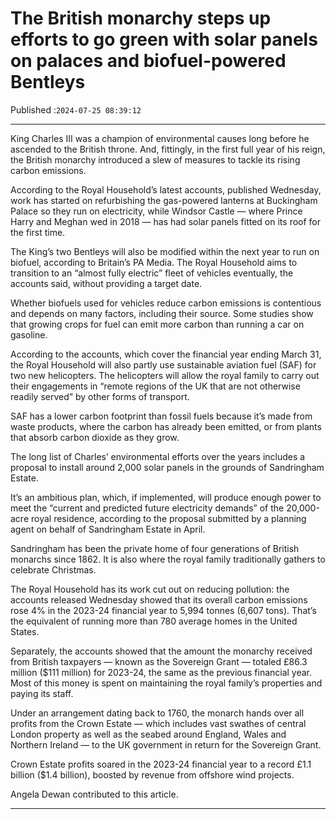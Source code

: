 # The British monarchy steps up efforts to go green with solar panels on palaces and biofuel-powered Bentleys

Published :`2024-07-25 08:39:12`

---

King Charles III was a champion of environmental causes long before he ascended to the British throne. And, fittingly, in the first full year of his reign, the British monarchy introduced a slew of measures to tackle its rising carbon emissions.

According to the Royal Household’s latest accounts, published Wednesday, work has started on refurbishing the gas-powered lanterns at Buckingham Palace so they run on electricity, while Windsor Castle — where Prince Harry and Meghan wed in 2018 — has had solar panels fitted on its roof for the first time.

The King’s two Bentleys will also be modified within the next year to run on biofuel, according to Britain’s PA Media. The Royal Household aims to transition to an “almost fully electric” fleet of vehicles eventually, the accounts said, without providing a target date.

Whether biofuels used for vehicles reduce carbon emissions is contentious and depends on many factors, including their source. Some studies show that growing crops for fuel can emit more carbon than running a car on gasoline.

According to the accounts, which cover the financial year ending March 31, the Royal Household will also partly use sustainable aviation fuel (SAF) for two new helicopters. The helicopters will allow the royal family to carry out their engagements in “remote regions of the UK that are not otherwise readily served” by other forms of transport.

SAF has a lower carbon footprint than fossil fuels because it’s made from waste products, where the carbon has already been emitted, or from plants that absorb carbon dioxide as they grow.

The long list of Charles’ environmental efforts over the years includes a proposal to install around 2,000 solar panels in the grounds of Sandringham Estate.

It’s an ambitious plan, which, if implemented, will produce enough power to meet the “current and predicted future electricity demands” of the 20,000-acre royal residence, according to the proposal submitted by a planning agent on behalf of Sandringham Estate in April.

Sandringham has been the private home of four generations of British monarchs since 1862. It is also where the royal family traditionally gathers to celebrate Christmas.

The Royal Household has its work cut out on reducing pollution: the accounts released Wednesday showed that its overall carbon emissions rose 4% in the 2023-24 financial year to 5,994 tonnes (6,607 tons). That’s the equivalent of running more than 780 average homes in the United States.

Separately, the accounts showed that the amount the monarchy received from British taxpayers — known as the Sovereign Grant — totaled £86.3 million ($111 million) for 2023-24, the same as the previous financial year. Most of this money is spent on maintaining the royal family’s properties and paying its staff.

Under an arrangement dating back to 1760, the monarch hands over all profits from the Crown Estate — which includes vast swathes of central London property as well as the seabed around England, Wales and Northern Ireland — to the UK government in return for the Sovereign Grant.

Crown Estate profits soared in the 2023-24 financial year to a record £1.1 billion ($1.4 billion), boosted by revenue from offshore wind projects.

Angela Dewan contributed to this article.

---

